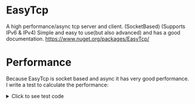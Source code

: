 # EasyTcp
A high performance/async tcp server and client. (SocketBased) (Supports IPv6 & IPv4) Simple and easy to use(but also advanced) and has a good documentation. https://www.nuget.org/packages/EasyTcp/

# Performance
Because EasyTcp is socket based and async it has very good performance.
I write a test to calculate the performance:
<details>
  <summary>Click to see test code</summary>
  Client:
```cs
const int PORT = 1000;
const int MESSAGES_COUNT = 10000;
const string MESSAGE = "Message";

void SpeedTest()
{
    EasyTcpClient Client = new EasyTcpClient();

    if (Client.Connect(IPAddress.Loopback, PORT, TimeSpan.FromSeconds(1))) Console.WriteLine("Client connected");
    else { Console.WriteLine("Could not connect"); Console.ReadKey(); return; }

    byte[] Message = Encoding.UTF8.GetBytes(MESSAGE);
    Stopwatch sw = new Stopwatch();
    sw.Start();

    for (int x = 0; x < MESSAGES_COUNT; x++) { Client.SendAndGetReply(Message, TimeSpan.FromSeconds(1)); }

    sw.Stop();
    Console.WriteLine($"ElapsedMilliseconds SpeedTest: {sw.ElapsedMilliseconds}");
    Console.WriteLine($"Average SpeedTest: {sw.ElapsedMilliseconds / MESSAGES_COUNT}");
}
```
Server:
```cs
const int PORT = 1000;

        static void Main(string[] args)
        {
            EasyTcpServer Server = new EasyTcpServer();
            Server.DataReceived += (object sender, Message e) => e.Reply(e.Data);
            Server.Start(IPAddress.Any,PORT,1000);

            Task.Delay(-1).Wait();
        }
```
</details>
